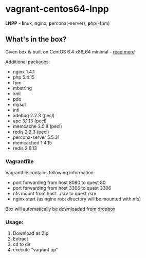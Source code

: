 # vagrant-centos64-lnpp

**LNPP** - **l**inux, **n**ginx, **p**ercona(-server), **p**hp(-fpm)

## What's in the box?
Given box is built on CentOS 6.4 x86_64 minimal - [read more](http://wiki.centos.org/Manuals/ReleaseNotes/CentOSMinimalCD6.4)

Additional packages:
 * nginx 1.4.1
 * php 5.4.15
  * fpm
  * mbstring
  * xml
  * pdo
  * mysql
  * intl
  * xdebug 2.2.3 (pecl)
  * apc 3.1.13 (pecl)
  * memcache 3.0.8 (pecl)
  * redis 2.2.3 (pecl)
 * percona-server 5.5.31
 * memcached 1.4.15
 * redis 2.6.13

### Vagrantfile
Vagrantfile contains following information:
 * port forwarding from host 8080 to quest 80
 * port forwarding from host 3306 to quest 3306
 * nfs mount from host ../srv to quest /srv
 * nginx start (as nginx root directory will be mounted with nfs)

Box will automatically be downloaded from [dropbox](https://dl.dropbox.com/s/1vx4gd0jjbv69dr/SportIS-CentOS-6.4.box)

### Usage:

 1. Download as Zip
 2. Extract
 3. cd to dir
 4. execute "vagrant up"
